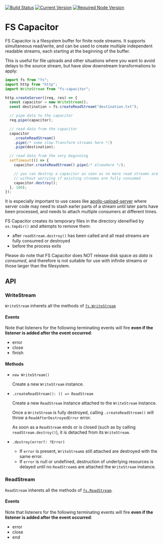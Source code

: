 [![Build Status](https://travis-ci.org/mike-marcacci/fs-capacitor.svg?branch=master)](https://travis-ci.org/mike-marcacci/fs-capacitor)
[![Current Version](https://badgen.now.sh/npm/v/fs-capacitor)](https://www.npmjs.com/package/fs-capacitor)
[![Required Node Version](https://badgen.now.sh/npm/node/fs-capacitor)](https://www.npmjs.com/package/fs-capacitor)

# FS Capacitor

FS Capacitor is a filesystem buffer for finite node streams. It supports simultaneous read/write, and can be used to create multiple independent readable streams, each starting at the beginning of the buffer.

This is useful for file uploads and other situations where you want to avoid delays to the source stream, but have slow downstream transformations to apply:

```js
import fs from "fs";
import http from "http";
import WriteStream from "fs-capacitor";

http.createServer((req, res) => {
  const capacitor = new WriteStream();
  const destination = fs.createReadStream("destination.txt");

  // pipe data to the capacitor
  req.pipe(capacitor);

  // read data from the capacitor
  capacitor
    .createReadStream()
    .pipe(/* some slow Transform streams here */)
    .pipe(destination);

  // read data from the very beginning
  setTimeout(() => {
    capacitor.createReadStream().pipe(/* elsewhere */);

    // you can destroy a capacitor as soon as no more read streams are needed
    // without worrying if existing streams are fully consumed
    capacitor.destroy();
  }, 100);
});
```

It is especially important to use cases like [apollo-upload-server](https://github.com/jaydenseric/apollo-upload-server/) where server code may need to stash earler parts of a stream until later parts have been processed, and needs to attach multiple consumers at different times.

FS Capacitor creates its temporary files in the directory ideneified by `os.tmpdir()` and attempts to remove them:

- after `readStream.destroy()` has been called and all read streams are fully consumed or destroyed
- before the process exits

Please do note that FS Capacitor does NOT release disk space _as data is consumed_, and therefore is not suitable for use with infinite streams or those larger than the filesystem.

## API

### WriteStream

`WriteStream` inherets all the methods of [`fs.WriteStream`](https://nodejs.org/api/fs.html#fs_class_fs_writestream)

#### Events

Note that listeners for the following terminating events will fire **even if the listener is added after the event occurred**:

- error
- close
- finish

#### Methods

- `new WriteStream()`

  Create a new `WriteStream` instance.

- `.createReadStream(): () => ReadStream`

  Create a new `ReadStream` instance attached to the `WriteStream` instance.

  Once a `WriteStream` is fully destroyed, calling `.createReadStream()` will throw a `ReadAfterDestroyedError` error.

  As soon as a `ReadStream` ends or is closed (such as by calling `readStream.destroy()`), it is detached from its `WriteStream`.

- `.destroy(error?: ?Error)`
  - If `error` is present, `WriteStream`s still attached are destroyed with the same error.
  - If `error` is null or undefined, destruction of underlying resources is delayed until no `ReadStream`s are attached the `WriteStream` instance.

### ReadStream

`ReadStream` inherets all the methods of [`fs.ReadStream`](https://nodejs.org/api/fs.html#fs_class_fs_readstream).

#### Events

Note that listeners for the following terminating events will fire **even if the listener is added after the event occurred**:

- error
- close
- end
